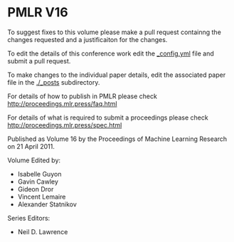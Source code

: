 # PMLR V16

To suggest fixes to this volume please make a pull request containng the changes requested and a justificaiton for the changes.

To edit the details of this conference work edit the [_config.yml](./_config.yml) file and submit a pull request.

To make changes to the individual paper details, edit the associated paper file in the [./_posts](./_posts) subdirectory.

For details of how to publish in PMLR please check http://proceedings.mlr.press/faq.html

For details of what is required to submit a proceedings please check http://proceedings.mlr.press/spec.html



Published as Volume 16 by the Proceedings of Machine Learning Research on 21 April 2011.

Volume Edited by:
  * Isabelle Guyon
  * Gavin Cawley
  * Gideon Dror
  * Vincent Lemaire
  * Alexander Statnikov

Series Editors:
  * Neil D. Lawrence
